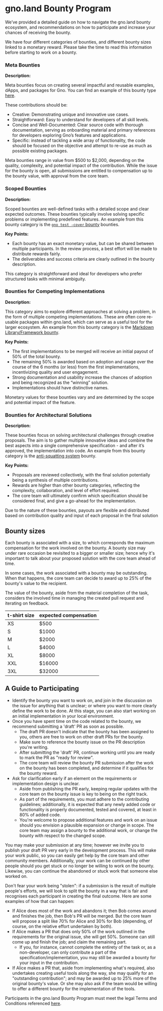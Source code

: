 # gno.land Bounty Program 

We’ve provided a detailed guide on how to navigate the gno.land bounty ecosystem, and recommendations on how to participate and increase your chances of receiving the bounty.

We have four different categories of bounties, and different bounty sizes linked to a monetary reward. Please take the time to read this information before starting to work on a bounty.

### Meta Bounties

**Description:**

Meta bounties focus on creating several impactful and reusable examples, dApps, and packages for Gno. You can find an example of this bounty type [here](https://github.com/gnolang/gno/issues/3084).

These contributions should be:

- Creative: Demonstrating unique and innovative use cases.
- Straightforward: Easy to understand for developers of all skill levels.
- Concise and Well-Documented: Clear source code with thorough documentation, serving as onboarding material and primary references for developers exploring Gno’s features and applications.
- Specific: instead of tackling a wide array of functionality, the code should be focused on the objective and attempt to re-use as much as possible existing packages.

Meta bounties range in value from $500 to $2,000, depending on the quality, complexity, and potential impact of the contribution. While the issue for the bounty is open, all submissions are entitled to compensation up to the bounty value, with approval from the core team.

### Scoped Bounties

**Description:**

Scoped bounties are well-defined tasks with a detailed scope and clear expected outcomes. These bounties typically involve solving specific problems or implementing predefined features. An example from this bounty category is the [`gno test -cover` bounty](https://github.com/gnolang/gno/issues/2908) bounties.

**Key Points:**

- Each bounty has an exact monetary value, but can be shared between multiple participants. In the review process, a best effort will be made to distribute rewards fairly.
- The deliverables and success criteria are clearly outlined in the bounty description.

This category is straightforward and ideal for developers who prefer structured tasks with minimal ambiguity.

### Bounties for Competing Implementations

**Description:**

This category aims to explore different approaches at solving a problem, in the form of multiple competing implementations. These are often core re-usable packages within gno.land, which can serve as a useful tool for the larger ecosystem. An example from this bounty category is the [Markdown Library/Framework bounty](https://github.com/gnolang/gno/issues/2753).

**Key Points:**

- The first implementations to be merged will receive an initial payout of 50% of the total bounty.
- The remaining 50% is awarded based on adoption and usage over the course of the 6 months (or less) from the first implementations, incentivizing quality and user engagement.
- Strong documentation and usability increase the chances of adoption and being recognized as the “winning” solution.
- Implementations should have distinctive names.

Monetary values for these bounties vary and are determined by the scope and potential impact of the feature.

### Bounties for Architectural Solutions

**Description:**

These bounties focus on solving architectural challenges through creative proposals. The aim is to gather multiple innovative ideas and combine the best aspects into a single comprehensive specification - and after it’s approved, the implementation into code. An example from this bounty category is the [anti-squatting system](https://github.com/gnolang/gno/issues/2727) bounty.

**Key Points:**

- Proposals are reviewed collectively, with the final solution potentially being a synthesis of multiple contributions.
- Rewards are higher than other bounty categories, reflecting the complexity, collaboration, and level of effort required.
- The core team will ultimately confirm which specification should be considered final, and give a go-ahead for the implementation.

Due to the nature of these bounties, payouts are flexible and distributed based on contribution quality and input of each proposal in the final solution


## Bounty sizes

Each bounty is associated with a size, to which corresponds the maximum compensation for the work involved on the bounty. A bounty size may under rare occasion be revisited to a bigger or smaller size; hence why it's important to talk about your proposed solution with the core team ahead of time.

In some cases, the work associated with a bounty may be outstanding. When that happens, the core team can decide to award up to 25% of the bounty's value to the recipient.

The value of the bounty, aside from the material completion of the task, considers the involved time in managing the created pull request and iterating on feedback.

| t-shirt size | expected compensation |
|--------------|-----------------------|
| XS           | $500                  |
| S            | $1000                 |
| M            | $2000                 |
| L            | $4000                 |
| XL           | $8000                 |
| XXL          | $16000                |
| 3XL          | $32000                |


##  A Guide to Participating

- Identify the bounty you want to work on, and join in the discussion on the issue for anything that is unclear; or where you want to more clearly define the work to be done. At this stage, you can also start working on an initial implementation in your local environment.
- Once you have spent time on the code related to the bounty, we recommend submitting a 'draft' PR as soon as possible.
    - The draft PR doesn't indicate that the bounty has been assigned to you, others are free to work on other draft PRs for the bounty.
    - Make sure to reference the bounty issue on the PR description you're writing.
    - After submitting the 'draft' PR, continue working until you are ready to mark the PR as "ready for review".
    - The core team will review the bounty PR submission after the work on the bounty has been completed, and determine if it qualifies for the bounty reward.
- Ask for clarification early if an element on the requirements or implementation design is unclear.
    - Aside from publishing the PR early, keeping regular updates with the core team on the bounty issue is key to being on the right track.
    - As part of the requirements, you must adhere to the contributing guidelines; additionally, it is expected that any newly added code or functionality is properly documented, tested and covered, at least in 80% of added code.
    - You're welcome to propose additional features and work on an issue should you envision a plausible expansion or change in scope. The core team may assign a bounty to the additional work, or change the bounty with respect to the changed scope.

You may make your submission at any time; however we invite you to publish your draft PR very early in the development process. This will make your work public, so you can easily get help by the core team and other community members. Additionally, your work can be continued by other people should you get stuck or no longer be willing to work on the bounty. Likewise, you can continue the abandoned or stuck work that someone else worked on.

Don't fear your work being "stolen": if a submission is the result of multiple people's efforts, we will look to split the bounty in a way that is fair and recognises each participant in creating the final outcome. Here are some examples of how that can happen:

- If Alice does most of the work and abandons it; then Bob comes around and finishes the job, then Bob's PR will be merged. But the core team will propose a split like 70% for Alice and 30% for Bob (depending, of course, on the relative effort undertaken by both).
- If Alice makes a PR that does only 50% of the work outlined in the requirements for the original issue, she will get 50%. Someone can still come up and finish the job; and claim the remaining part.
    - If you, for instance, cannot complete the entirety of the task or, as a non-developer, can only contribute a part of the specification/implementation, you may still be awarded a bounty for your input in the contribution.
- If Alice makes a PR that, aside from implementing what's required, also undertakes creating useful tools along the way, she may qualify for an "outstanding contribution"; and may be awarded up to 25% more of the original bounty's value. Or she may also ask if the team would be willing to offer a different bounty for the implementation of the tools.

Participants in the gno.land Bounty Program must meet the legal Terms and Conditions referenced [here](https://docs.google.com/document/d/e/2PACX-1vSUF-JwIXGscrNsc5QBD7Pa6i83mXUGogAEIf1wkeb_w42UgL3Lj6jFKMlNTdwEMUnhsLkjRlhe25K4/pub).
